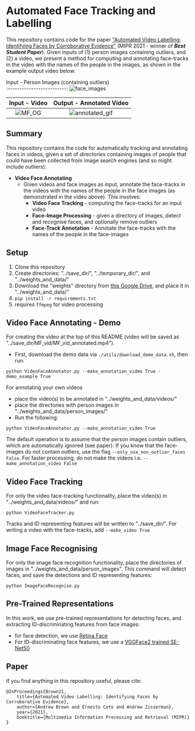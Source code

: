 # Automated Face Tracking and Labelling
This repository contains code for the paper ["Automated Video Labelling: Identifying Faces by Corroborative Evidence"](https://arxiv.org/abs/2102.05645) (MIPR 2021 - winner of **_Best Student Paper_**). Given inputs of (1) person images containing outliers, and (2) a video, we present a method for computing and annotating face-tracks in the video with the names of the people in the images, as shown in the example output video below.

Input - Person Images (containing outliers)   
:-------------------------:
![face_images](https://user-images.githubusercontent.com/44160842/177529261-2b57e30a-6af8-47c0-bba5-545bef2465dc.jpg)

Input - Video             |  Output - Annotated Video
:-------------------------:|:-------------------------:
![MF_OG](https://user-images.githubusercontent.com/44160842/177526502-509af5ce-37a6-4207-ade1-b49ca398a1b0.gif)  |  ![annotated_gif](https://user-images.githubusercontent.com/44160842/177524977-7bedc208-41dc-4253-b619-e0c8b6b9eaac.gif)

**Summary**
---
This repository contains the code for automatically tracking and annotating faces in videos, given a set of directories containing images of people that could have been collected from image search engines (and so might include outliers):

+ **Video Face Annotating**
    - Given videos and face images as input, annotate the face-tracks in the videos with the names of the people in the face images (as demonstrated in the video above). This involves: 
        * **Video Face Tracking** - computing the face-tracks for an input video
        * **Face-Image Processing** - given a directory of images, detect and recognise faces, and optionally remove outliers
        * **Face-Track Annotation** - Annotate the face-tracks with the names of the people in the face-images
    


**Setup**
---
1) Clone this repository
2) Create directories: "../save_dir/", "../temporary_dir/", and "../weights_and_data/"
3) Download the "weights" directory from [this Google Drive](https://drive.google.com/drive/folders/180Kx3DH2gvqnMKBIn7baE6vr8KeLXKWM?usp=sharing), and place it in "../weights_and_data/"
3) ```pip install -r requirements.txt```
4) requires ```ffmpeg``` for video processing

**Video Face Annotating - Demo**
---
For creating the video at the top of this README (video will be saved as "../save_dir/MF_vid/MF_vid_annotated.mp4"). 
+ First, download the demo data via ```./utils/download_demo_data.sh```, then run:
```
python VideoFaceAnnotator.py --make_annotation_video True -demo_example True
```

For annotating your own videos
+ place the video(s) to be annotated in "../weights_and_data/videos/"
+ place the directories with person images in "../weights_and_data/person_images/"
+ Run the following:
```
python VideoFaceAnnotator.py --make_annotation_video True
```

The default operation is to assume that the person images contain outliers, which are automatically ignored (see paper). If you know that the face-images do not contain outliers, use the flag ```--only_use_non_outlier_faces False```. For faster processing, do not make the videos i.e. ```--make_annotation_video False```

**Video Face Tracking**
---
For only the video face-tracking functionality, place the video(s) in "../weights_and_data/videos/" and run:
```
python VideoFaceTracker.py
```
Tracks and ID representing features will be written to "../save_dir/". For writing a video with the face-tracks, add ```--make_video True```

**Image Face Recognising**
---
For only the image face recognition functionality, place the directories of images in "../weights_and_data/person_images". This command will detect faces, and save the detections and ID representing features: 
```
python ImageFaceRecognise.py 
```

Pre-Trained Representations
---
In this work, we use pre-trained representations for detecting faces, and extracting ID-discriminating features from face images:
+ for face detection, we use [Retina Face](https://github.com/biubug6/Pytorch_Retinaface)
+ For ID-discriminating face features, we use a [VGGFace2 trained SE-Net50](https://github.com/ox-vgg/vgg_face2)


## Paper

If you find anything in this repository useful, please cite:
```
@InProceedings{Brown21,
    title={Automated Video Labelling: Identifying Faces by Corroborative Evidence},
    author={Andrew Brown and Ernesto Coto and Andrew Zisserman},
    year={2021},
    booktitle={Multimedia Information Processing and Retrieval (MIPR)}
}
```
